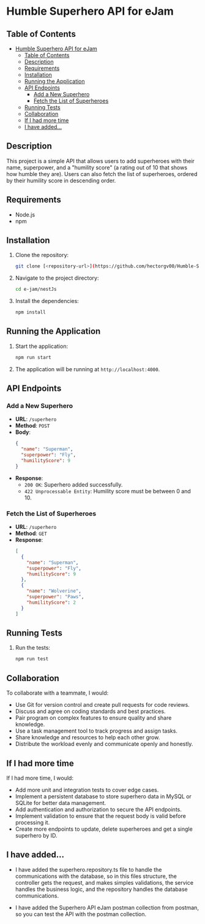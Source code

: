 # Humble Superhero API for eJam

## Table of Contents

- [Humble Superhero API for eJam](#humble-superhero-api-for-ejam)
  - [Table of Contents](#table-of-contents)
  - [Description](#description)
  - [Requirements](#requirements)
  - [Installation](#installation)
  - [Running the Application](#running-the-application)
  - [API Endpoints](#api-endpoints)
    - [Add a New Superhero](#add-a-new-superhero)
    - [Fetch the List of Superheroes](#fetch-the-list-of-superheroes)
  - [Running Tests](#running-tests)
  - [Collaboration](#collaboration)
  - [If I had more time](#if-i-had-more-time)
  - [I have added...](#i-have-added)

## Description

This project is a simple API that allows users to add superheroes with their name, superpower, and a "humility score" (a rating out of 10 that shows how humble they are). Users can also fetch the list of superheroes, ordered by their humility score in descending order.

## Requirements

- Node.js
- npm

## Installation

1. Clone the repository:
   ```sh
   git clone [<repository-url>](https://github.com/hectorgv00/Humble-Superhero-API-eJam.git)
   ```
2. Navigate to the project directory:
   ```sh
   cd e-jam/nestJs
   ```
3. Install the dependencies:
   ```sh
   npm install
   ```

## Running the Application

1. Start the application:
   ```sh
   npm run start
   ```
2. The application will be running at `http://localhost:4000`.

## API Endpoints

### Add a New Superhero

- **URL**: `/superhero`
- **Method**: `POST`
- **Body**:
  ```json
  {
    "name": "Superman",
    "superpower": "Fly",
    "humilityScore": 9
  }
  ```
- **Response**:
  - `200 OK`: Superhero added successfully.
  - `422 Unprocessable Entity`: Humility score must be between 0 and 10.

### Fetch the List of Superheroes

- **URL**: `/superhero`
- **Method**: `GET`
- **Response**:
  ```json
  [
    {
      "name": "Superman",
      "superpower": "Fly",
      "humilityScore": 9
    },
    {
      "name": "Wolverine",
      "superpower": "Paws",
      "humilityScore": 2
    }
  ]
  ```

## Running Tests

1. Run the tests:
   ```sh
   npm run test
   ```

## Collaboration

To collaborate with a teammate, I would:

- Use Git for version control and create pull requests for code reviews.
- Discuss and agree on coding standards and best practices.
- Pair program on complex features to ensure quality and share knowledge.
- Use a task management tool to track progress and assign tasks.
- Share knowledge and resources to help each other grow.
- Distribute the workload evenly and communicate openly and honestly.

## If I had more time

If I had more time, I would:

- Add more unit and integration tests to cover edge cases.
- Implement a persistent database to store superhero data in MySQL or SQLite for better data management.
- Add authentication and authorization to secure the API endpoints.
- Implement validation to ensure that the request body is valid before processing it.
- Create more endpoints to update, delete superheroes and get a single superhero by ID.

## I have added...

- I have added the superhero.repository.ts file to handle the communications with the database, so in this files structure, the controller gets the request, and makes simples validations, the service handles the business logic, and the repository handles the database communications.

- I have added the Superhero API eJam postman collection from postman, so you can test the API with the postman collection.
